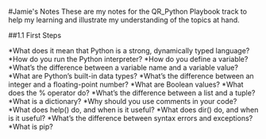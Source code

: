 #Jamie's Notes
These are my notes for the QR_Python Playbook track to help my learning and illustrate my understanding of the topics at hand.

##1.1 First Steps

*What does it mean that Python is a strong, dynamically typed language?
*How do you run the Python interpreter?
*How do you define a variable?
*What’s the difference between a variable name and a variable value?
*What are Python’s built-in data types?
*What’s the difference between an integer and a floating-point number?
*What are Boolean values?
*What does the % operator do?
*What’s the difference between a list and a tuple?
*What is a dictionary?
*Why should you use comments in your code?
*What does help() do, and when is it useful?
*What does dir() do, and when is it useful?
*What’s the difference between syntax errors and exceptions?
*What is pip?

